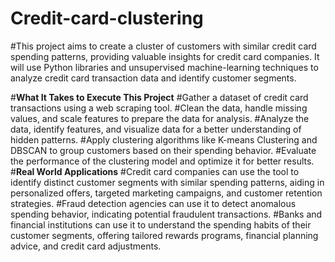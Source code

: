 # Credit-card-clustering
#This project aims to create a cluster of customers with similar credit card spending patterns, providing valuable insights for credit card companies. It will use Python libraries and unsupervised machine-learning techniques to analyze credit card transaction data and identify customer segments.

#**What It Takes to Execute This Project**
#Gather a dataset of credit card transactions using a web scraping tool.
#Clean the data, handle missing values, and scale features to prepare the data for analysis.
#Analyze the data, identify features, and visualize data for a better understanding of hidden patterns.
#Apply clustering algorithms like K-means Clustering and DBSCAN to group customers based on their spending behavior.
#Evaluate the performance of the clustering model and optimize it for better results.
#**Real World Applications**
#Credit card companies can use the tool to identify distinct customer segments with similar spending patterns, aiding in personalized offers, targeted marketing campaigns, and customer retention strategies.
#Fraud detection agencies can use it to detect anomalous spending behavior, indicating potential fraudulent transactions.
#Banks and financial institutions can use it to understand the spending habits of their customer segments, offering tailored rewards programs, financial planning advice, and credit card adjustments.
